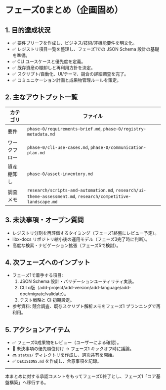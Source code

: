 # フェーズ0まとめ（企画固め）

## 1. 目的達成状況
- ✅ 要件ブリーフを作成し、ビジネス/技術/非機能要件を明文化。  
- ✅ レジストリ項目一覧を整理し、フェーズ1での JSON Schema 設計の基礎を準備。  
- ✅ CLI ユースケースと優先度を定義。  
- ✅ 既存資産の棚卸しと再利用方針を決定。  
- ✅ スクリプト/自動化、UI/テーマ、競合の詳細調査を完了。  
- ✅ コミュニケーション計画と成果物管理ルールを策定。

## 2. 主なアウトプット一覧
| カテゴリ | ファイル |
| --- | --- |
| 要件 | `phase-0/requirements-brief.md`, `phase-0/registry-metadata.md` |
| ワークフロー | `phase-0/cli-use-cases.md`, `phase-0/communication-plan.md` |
| 資産棚卸し | `phase-0/asset-inventory.md` |
| 調査メモ | `research/scripts-and-automation.md`, `research/ui-theme-assessment.md`, `research/competitive-landscape.md` |

## 3. 未決事項・オープン質問
- レジストリ分割を再評価するタイミング（フェーズ1終盤にレビュー予定）。  
- libx-docs リポジトリ縮小後の運用モデル（フェーズ3完了時に判断）。  
- 高度な検索・ナビゲーション拡張（フェーズ5で検討）。

## 4. 次フェーズへのインプット
- フェーズ1で着手する項目:
  1. JSON Schema 設計・バリデーションユーティリティ実装。  
  2. CLI α版（add-project/add-version/add-language/add-doc/migrate/validate）。  
  3. テスト戦略と CI 初期設定。
- 参考資料: 競合調査、既存スクリプト解析メモをフェーズ1 プランニングで再利用。

## 5. アクションアイテム
- ✅ フェーズ0成果物をレビュー（ユーザーによる確認）。  
- 🔄 未決事項の優先順位付け → フェーズ1 キックオフ時に議論。  
- 🔜 `status/` ディレクトリを作成し、週次共有を開始。  
- ✅ `DECISIONS.md` を作成し、合意事項を記録。

---
本まとめに対する承認コメントをもってフェーズ0終了とし、フェーズ1「コア基盤構築」へ移行する。
